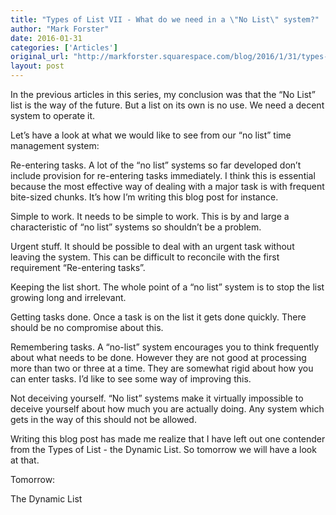 ```yaml
---
title: "Types of List VII - What do we need in a \"No List\" system?"
author: "Mark Forster"
date: 2016-01-31
categories: ['Articles']
original_url: "http://markforster.squarespace.com/blog/2016/1/31/types-of-list-vii-what-do-we-need-in-a-no-list-system.html"
layout: post
---
```


In the previous articles in this series, my conclusion was that the “No List” list is the way of the future. But a list on its own is no use. We need a decent system to operate it.

Let’s have a look at what we would like to see from our “no list” time management system:

Re-entering tasks. A lot of the “no list” systems so far developed don’t include provision for re-entering tasks immediately. I think this is essential because the most effective way of dealing with a major task is with frequent bite-sized chunks. It’s how I’m writing this blog post for instance.

Simple to work. It needs to be simple to work. This is by and large a characteristic of “no list” systems so shouldn’t be a problem.

Urgent stuff. It should be possible to deal with an urgent task without leaving the system. This can be difficult to reconcile with the first requirement “Re-entering tasks”.

Keeping the list short. The whole point of a “no list” system is to stop the list growing long and irrelevant.

Getting tasks done. Once a task is on the list it gets done quickly. There should be no compromise about this.

Remembering tasks. A “no-list” system encourages you to think frequently about what needs to be done. However they are not good at processing more than two or three at a time. They are somewhat rigid about how you can enter tasks. I’d like to see some way of improving this.

Not deceiving yourself. “No list” systems make it virtually impossible to deceive yourself about how much you are actually doing. Any system which gets in the way of this should not be allowed.

Writing this blog post has made me realize that I have left out one contender from the Types of List - the Dynamic List. So tomorrow we will have a look at that.

Tomorrow:

The Dynamic List
